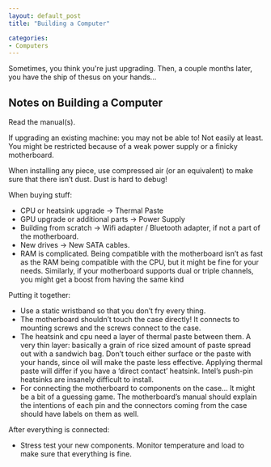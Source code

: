 ```yaml
---
layout: default_post
title: "Building a Computer"

categories:
- Computers
---
```


Sometimes, you think you're just upgrading. Then, a couple months later, you have the ship of thesus on your hands...

Notes on Building a Computer
----------
Read the manual(s).

<!---
<!–end_preview–>
-->

If upgrading an existing machine: you may not be able to! Not easily at least. You might be restricted because of a weak power supply or a finicky motherboard.

When installing any piece, use compressed air (or an equivalent) to make sure that there isn’t dust. Dust is hard to debug!

When buying stuff:

 * CPU or heatsink upgrade -> Thermal Paste
 * GPU upgrade or additional parts -> Power Supply
 * Building from scratch -> Wifi adapter / Bluetooth adapter, if not a part of the motherboard.
 * New drives -> New SATA cables.
 * RAM is complicated. Being compatible with the motherboard isn’t as fast as the RAM being compatible with the CPU, but it might be fine for your needs. Similarly, if your motherboard supports dual or triple channels, you might get a boost from having the same kind

Putting it together:

 * Use a static wristband so that you don’t fry every thing.
 * The motherboard shouldn’t touch the case directly! It connects to mounting screws and the screws connect to the case.
 * The heatsink and cpu need a layer of thermal paste between them. A very thin layer: basically a grain of rice sized amount of paste spread out with a sandwich bag. Don’t touch either surface or the paste with your hands, since oil will make the paste less effective. Applying thermal paste will differ if you have a ‘direct contact’ heatsink. Intel’s push-pin heatsinks are insanely difficult to install.
 * For connecting the motherboard to components on the case... It might be a bit of a guessing game. The motherboard’s manual should explain the intentions of each pin and the connectors coming from the case should have labels on them as well.

After everything is connected:

 * Stress test your new components. Monitor temperature and load to make sure that everything is fine.
